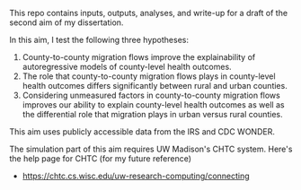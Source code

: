 This repo contains inputs, outputs, analyses, and write-up for a draft of the second aim of my dissertation. 

In this aim, I test the following three hypotheses: 
1.	County-to-county migration flows improve the explainability of autoregressive models of county-level health outcomes. 
2.	The role that county-to-county migration flows plays in county-level health outcomes differs significantly between rural and urban counties.
3.	Considering unmeasured factors in county-to-county migration flows improves our ability to explain county-level health outcomes as well as the differential role that migration plays in urban versus rural counties.

This aim uses publicly accessible data from the IRS and CDC WONDER. 

The simulation part of this aim requires UW Madison's CHTC system. Here's the help page for CHTC (for my future reference) 
- https://chtc.cs.wisc.edu/uw-research-computing/connecting
